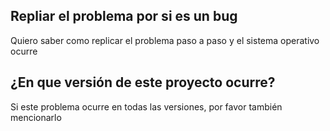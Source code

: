 ## Repliar el problema por si es un bug
Quiero saber como replicar el problema paso a paso y el sistema operativo ocurre
## ¿En que versión de este proyecto ocurre?
Si este problema ocurre en todas las versiones, por favor también mencionarlo
